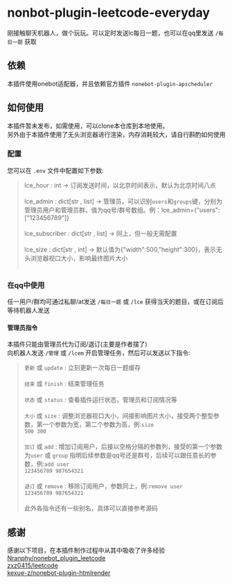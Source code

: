 # nonbot-plugin-leetcode-everyday
刚接触聊天机器人，做个玩玩。可以定时发送lc每日一题，也可以在qq里发送 <code>/每日一题</code> 获取
## 依赖
本插件使用onebot适配器，并且依赖官方插件 <code>nonebot-plugin-apscheduler</code>
## 如何使用
本插件暂未发布，如需使用，可以clone本仓库到本地使用。<br>另外由于本插件使用了无头浏览器进行渲染，内存消耗较大，请自行斟酌如何使用
### 配置
您可以在 <code>.env</code> 文件中配置如下参数:
>lce_hour : int -> 订阅发送时间，以北京时间表示，默认为北京时间八点<br><br>
>lce_admin : dict[str , list] -> 管理员，可以识别<code>users</code>和<code>groups</code>键，分别为管理员用户和管理员群，值为qq号/群号数组。例：lce_admin={"users":["123456789"]}<br><br>
>lce_subscriber : dict[str , list] -> 同上，但一般无需配置<br><br>
>lce_size : dict[str , int] -> 默认值为{"width":500,"height":300}，表示无头浏览器视口大小，影响最终图片大小
<br><br>
### 在qq中使用
任一用户/群均可通过私聊/at发送 <code>/每日一题</code> 或 <code>/lce</code> 获得当天的题目，或在订阅后等待机器人发送
#### 管理员指令
本插件只能由管理员代为订阅/退订(主要是作者摆了)<br>
向机器人发送 <code>/管理</code> 或 <code>/lcem</code> 开启管理任务，然后可以发送以下指令:
><code>更新</code> 或 <code>update</code> : 立刻更新一次每日一题缓存<br><br>
><code>结束</code> 或 <code>finish</code> : 结束管理任务<br><br>
><code>状态</code> 或 <code>status</code> : 查看插件运行状态，管理员和订阅情况等<br><br>
><code>大小</code> 或 <code>size</code> : 调整浏览器视口大小，间接影响图片大小，接受两个整型参数，第一个参数为宽，第二个参数为高，例:<code>size 500 300</code><br><br>
><code>加订</code> 或 <code>add</code> : 增加订阅用户，后接以空格分隔的参数列，接受的第一个参数为<code>user</code> 或 <code>group</code> 指明后续参数是qq号还是群号，后续可以跟任意长的参数，例:<code>add user 123456789 987654321</code><br><br>
><code>退订</code> 或 <code>remove</code> : 移除订阅用户，参数同上，例:<code>remove user 123456789 987654321</code><br><br>
此外各指令还有一些别名，具体可以直接参考源码
## 感谢
感谢以下项目，在本插件制作过程中从其中吸收了许多经验<br>
[Nranphy/nonebot_plugin_leetcode](https://github.com/Nranphy/nonebot_plugin_leetcode)<br>
[zxz0415/leetcode](https://github.com/zxz0415/leetcode)<br>
[kexue-z/nonebot-plugin-htmlrender](https://github.com/kexue-z/nonebot-plugin-htmlrender)
